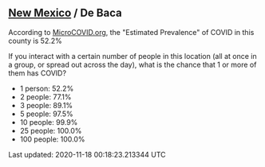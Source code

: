
## [New Mexico](/united-states/new-mexico) / De Baca

According to [MicroCOVID.org](http://microcovid.org),
the "Estimated Prevalence" of COVID in this county is 52.2%

If you interact with a certain number of people in this location
(all at once in a group, or spread out across the day), what is the chance that
1 or more of them has COVID?

- 1 person: 52.2%
- 2 people: 77.1%
- 3 people: 89.1%
- 5 people: 97.5%
- 10 people: 99.9%
- 25 people: 100.0%
- 100 people: 100.0%

Last updated: 2020-11-18 00:18:23.213344 UTC
